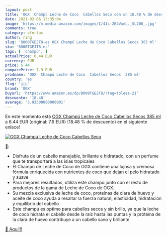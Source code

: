 ```yaml
---
layout: post
title: 'OGX  Champú Leche de Coco  Cabellos Seco con un 18.48 % de descuento'
date: 2021-02-06 13:35:04
image: 'https://m.media-amazon.com/images/I/41s-2E4VxnL._SL200_.jpg'
comments: true
category: ofertas
author: ring
slug: 'B000TGEJT8-es OGX Champú Leche de Coco Cabellos Secos 385 ml'
sku: 'B000TGEJT8-es'
tags: [ 'champú', ]
actualPrice: 6.44 EUR
currency: EUR
price: 6.44
comparePrice: 7.9 EUR
prodname: 'OGX  Champú Leche de Coco  Cabellos Secos  385 ml'
country: 'es'
flag: '🇪🇸'
brand: 'OGX'
buyurl: 'https://www.amazon.es/dp/B000TGEJT8/?tag=tolees-21'
descuento: '18.48'
average: '5.93500000000001'
---
```


En este momento está [OGX  Champú Leche de Coco  Cabellos Secos  385 ml](https://www.amazon.es/dp/B000TGEJT8/?tag=tolees-21) a 6.44 EUR (original: 7.9 EUR) (18.48 %  de descuento) en el siguiente enlace!

[![OGX  Champú Leche de Coco  Cabellos Seco](https://m.media-amazon.com/images/I/41s-2E4VxnL._SL200_.jpg)](https://www.amazon.es/dp/B000TGEJT8/?tag=tolees-21)

🔎:

- Disfruta de un cabello manejable, brillante e hidratado, con un perfume que te transportará a las islas tropicales
- El Champú de Leche de Coco de OGX contiene una lujosa y cremosa fórmula enriquecida con nutrientes de coco que dejan el pelo hidratado y suave
- Para mejores resultados, utiliza este champú junto con el resto de productos de la gama de Leche de Coco de OGX.
- Su mezcla exclusiva de leche de coco, proteínas de clara de huevo y aceite de coco ayuda a resaltar la fuerza natural, elasticidad, hidratación y equilibrio del cabello
- Este champú es optimo para cabellos secos y sin brillo, ya que la leche de coco hidrata el cabello desde la raíz hasta las puntas y la proteína de la clara de huevo contribuye a un cabello sano y brillante

[🛒 Aquí!!!](https://www.amazon.es/dp/B000TGEJT8/?tag=tolees-21)
